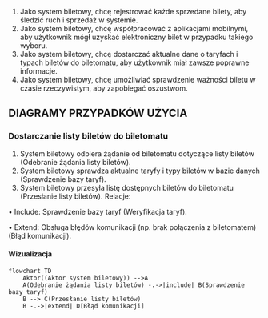 1. Jako system biletowy, chcę rejestrować każde sprzedane bilety, aby śledzić
ruch i sprzedaż w systemie.
2. Jako system biletowy, chcę współpracować z aplikacjami mobilnymi, aby
użytkownik mógł uzyskać elektroniczny bilet w przypadku takiego wyboru.
3. Jako system biletowy, chcę dostarczać aktualne dane o taryfach i typach 
biletów do biletomatu, aby użytkownik miał zawsze poprawne informacje.
4. Jako system biletowy, chcę umożliwiać sprawdzenie ważności biletu w czasie 
rzeczywistym, aby zapobiegać oszustwom.

## DIAGRAMY PRZYPADKÓW UŻYCIA
### Dostarczanie listy biletów do biletomatu
1. System biletowy odbiera żądanie od biletomatu dotyczące listy biletów 
(Odebranie żądania listy biletów).
2. System biletowy sprawdza aktualne taryfy i typy biletów w bazie danych 
(Sprawdzenie bazy taryf).
3. System biletowy przesyła listę dostępnych biletów do biletomatu (Przesłanie 
listy biletów).
Relacje:

• Include: Sprawdzenie bazy taryf (Weryfikacja taryf).

• Extend: Obsługa błędów komunikacji (np. brak połączenia z biletomatem) (Błąd 
komunikacji).

#### Wizualizacja
```mermaid
flowchart TD
    Aktor((Aktor system biletowy)) -->A
    A(Odebranie żądania listy biletów) -.->|include| B(Sprawdzenie bazy taryf)
    B --> C(Przesłanie listy biletów)
    B -.->|extend| D[Błąd komunikacji]
```
